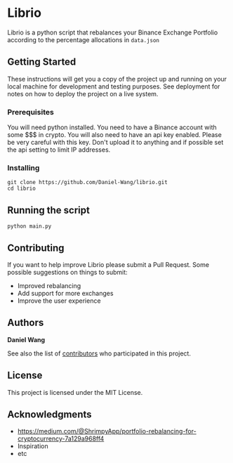 # Librio

Librio is a python script that rebalances your Binance Exchange Portfolio according to the percentage allocations in `data.json`

## Getting Started

These instructions will get you a copy of the project up and running on your local machine for development and testing purposes. See deployment for notes on how to deploy the project on a live system.

### Prerequisites

You will need python installed.
You need to have a Binance account with some $$$ in crypto.
You will also need to have an api key enabled. Please be very careful with this key.
Don't upload it to anything and if possible set the api setting to limit IP addresses.

### Installing


```
git clone https://github.com/Daniel-Wang/librio.git
cd librio
```


## Running the script


```
python main.py
```


## Contributing

If you want to help improve Librio please submit a Pull Request.
Some possible suggestions on things to submit:

* Improved rebalancing
* Add support for more exchanges
* Improve the user experience


## Authors

**Daniel Wang**

See also the list of [contributors](https://github.com/your/project/contributors) who participated in this project.

## License

This project is licensed under the MIT License.

## Acknowledgments

* https://medium.com/@ShrimpyApp/portfolio-rebalancing-for-cryptocurrency-7a129a968ff4
* Inspiration
* etc

